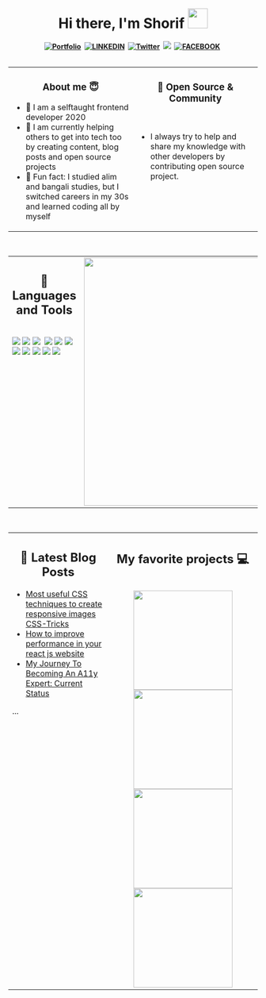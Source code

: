 <h1 align="center"><b>Hi there, I'm Shorif <img src="https://docs.google.com/uc?export=download&id=166Ecq6uBl61U14OUlkHOHIBv2ArKoumJ" alt="" width="40"></h1>
<div align="center">
<a href="https://shorifpatwary.netlify.com/"><img src="https://img.shields.io/badge/WEBSITE-CC6699?style=for-the-badge&logoColor=white" alt="Portfolio" /></a>&nbsp;
<a href="https://www.linkedin.com/in/shorif-patwary/"><img src="https://img.shields.io/badge/LINKEDIN-0072b1?style=for-the-badge&logo=codepen&logoColor=white" alt="LINKEDIN" /></a>&nbsp;
<a href="https://twitter.com/YuriDevAT"><img src="https://img.shields.io/badge/Twitter-1DA1F2?style=for-the-badge&logo=twitter&logoColor=white" alt="Twitter" /></a>&nbsp;
<a href="mailto:shorifpatwary999@gmail.com"><img src="https://img.shields.io/badge/E-Mail-34A853?style=for-the-badge& alt="E-Mail" /></a>&nbsp;
<a href="https://www.facebook.com/shorifulislampatwary999"><img src="https://img.shields.io/badge/FACEBOOK-2962FF?style=for-the-badge&logoColor=3b5998" alt="FACEBOOK" /></a>&nbsp;
</div>
  
<br />

<table><tr><td valign="top" width="50%">
  
<h3 align="center">About me 😇</h3>

- :raising_hand: I am a selftaught frontend developer 2020
- :muscle: I am currently helping others to get into tech too by creating content, blog posts and open source projects
- :ghost: Fun fact: I studied alim and bangali studies, but I switched careers in my 30s and learned coding all by myself


</td><td valign="top" width="50%">

<h3 align="center">💟 Open Source & Community</h3>
<br />

- I always try to help and share my knowledge with other developers by contributing open source project.
 
  
<br />
</tr></tr></table> 

<br />

<table><tr><td valign="top" width="50%">

<h2 align="center"> 💼 Languages and Tools</h2>

<br />
<img src="https://img.shields.io/badge/-javascript-F7DF1E?&style=for-the-badge&logo=javascript&logoColor=black" />
<img src="https://img.shields.io/badge/-Typescript-235a97?&style=for-the-badge&logo=typescript&logoColor=white" />
<img src="https://img.shields.io/badge/-ReactJS-grey?&style=for-the-badge&logo=react&logoColor=61DAFB" />
<img scr="https://img.shields.io/badge/Next-black?style=for-the-badge&logo=next.js&logoColor=white" />
<img src="https://img.shields.io/badge/HTML5-E34F26?style=for-the-badge&logo=html5&logoColor=white" />
<img src="https://img.shields.io/badge/-css3-1572B6?&style=for-the-badge&logo=css3&logoColor=white" />
<img src="https://img.shields.io/badge/Scss-38B2AC?style=for-the-badge&logo=scss&logoColor=white" />
<img src="https://img.shields.io/badge/-VSCode-007ACC?&style=for-the-badge&logo=visual-studio-code&logoColor=white" />
<img src="https://img.shields.io/badge/-Git-F05032?&style=for-the-badge&logo=git&logoColor=white" /> 
<img src="https://img.shields.io/badge/github-%23121011.svg?style=for-the-badge&logo=github&logoColor=white" />
<img src="https://img.shields.io/badge/Canva-%2300C4CC.svg?style=for-the-badge&logo=Canva&logoColor=white" />
<img src="https://img.shields.io/badge/figma-%23F24E1E.svg?style=for-the-badge&logo=figma&logoColor=white" />
<!--
<img src="https://img.shields.io/badge/Sass-CC6699?style=for-the-badge&logo=sass&logoColor=white" />
<img src="https://img.shields.io/badge/-Storybook-FF4785?style=for-the-badge&logo=storybook&logoColor=white" />
<img src="https://img.shields.io/badge/MUI-%230081CB.svg?style=for-the-badge&logo=mui&logoColor=white" />
-->
  
</td><td valign="top" width="50%">
  
<img src="https://github-readme-stats.vercel.app/api/top-langs/?username=Shorifpatwary&layout=compact&theme=radical" width="500" />
  
</tr></tr></table> 

<br />

<table><tr><td valign="top" width="40%">
<h2 align="center"> 📕 Latest Blog Posts</h2>
  
<!-- DEV:START -->
- [Most useful CSS techniques to create responsive images CSS-Tricks](https://www.linkedin.com/pulse/most-useful-css-techniques-create-responsive-images-shorif-patwary/)
- [How to improve performance in your react js website](https://www.linkedin.com/pulse/how-improve-performance-your-react-js-website-shoriful-islam-/)
- [My Journey To Becoming An A11y Expert: Current Status](https://dev.to/yuridevat/my-journey-to-becoming-an-a11y-expert-current-status-4of8)
<!-- DEV:END -->

... 


</td><td valign="top" width="60%">

<h2 align="center">My favorite projects 💻</h2>
<br />
<div align="center">

<a href="https://github.com/YuriDevAT/sos-animals">
<img width="200" src="https://github-readme-stats.vercel.app/api/pin/?username=Shorifpatwary&repo=Jonaki-Shop&theme=tokyonight" />
</a>

<a href="https://github.com/YuriDevAT/tcl-19-smart-shopping-list">
<img width="200" src="https://github-readme-stats.vercel.app/api/pin/?username=Shorifpatwary&repo=React-polls-application&theme=tokyonight" />
</a>
</div>
 <div align="center">

<a href="https://github.com/YuriDevAT/sos-animals">
<img width="200" src="https://github-readme-stats.vercel.app/api/pin/?username=Shorifpatwary&repo=React-Todo-App&theme=tokyonight" />
</a>

<a href="https://github.com/YuriDevAT/tcl-19-smart-shopping-list">
<img width="200" src="https://github-readme-stats.vercel.app/api/pin/?username=Shorifpatwary&repo=ReUsable-code&theme=tokyonight" />
</a>
</div>

</tr></tr></table> 

<!-- 
<h2 align="center">About me 😇</h2>

<br />
<p>:muscle: I am currently ... helping others to get into tech too by creating content, blog posts and open source projects.</p>
<p>:eyes: I’m currently learning ... everything about Web development | front-end developent from the design process to web development to testing.</p>
<p>:raising_hand: I’m looking to collaborate with ... Open Source.</p>
<p>:speech_balloon: Ask me about anything related to... Front-end development. I am happy to help.</p>
<p>:ghost: Fun fact: ... I studied Alim and Arabic studies, but I switched careers in my 30s and learned coding all by myself. </p>
-->

<!--
<p align="center">
<img src="https://github-readme-stats.vercel.app/api?username=YuriDevAT&theme=radical&show_icons=true" width="410"/>
<img src="https://github-readme-stats.vercel.app/api/top-langs/?username=YuriDevAT&layout=compact&theme=radical" width="400" />
</p>

<br />
<p align="center">
I love connecting with different people, so say hi! I'll be happy to meet you more! 😊
</p>

<br />
<h2 align="center"> 📕 Latest Blog Posts</h2>
-->

